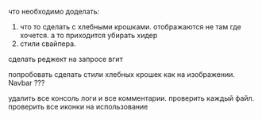 что необходимо доделать: 

1) что то сделать с хлебными крошками. отображаются не там где хочется. а то приходится убирать хидер
2) стили свайпера.



сделать реджект на запросе вгит 


попробовать сделать стили хлебных крошек как на изображении.
Navbar ???






удалить все консоль логи и все комментарии. проверить каждый файл. проверить все иконки на использование 

